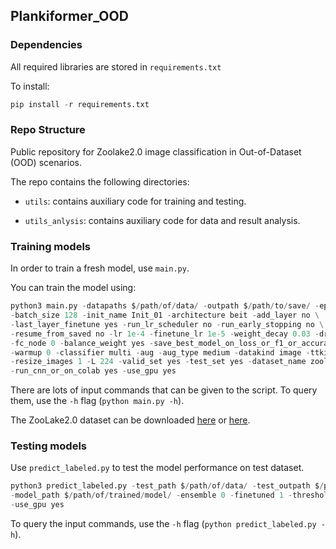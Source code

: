 ## Plankiformer_OOD

### Dependencies

All required libraries are stored in `requirements.txt`

To install:

```python
pip install -r requirements.txt
```

### Repo Structure

Public repository for Zoolake2.0 image classification in Out-of-Dataset (OOD) scenarios.

The repo contains the following directories:

- `utils`: contains auxiliary code for training and testing.

- `utils_anlysis`: contains auxiliary code for data and result analysis.


### Training models

In order to train a fresh model, use `main.py`. 

You can train the model using:

```python
python3 main.py -datapaths $/path/of/data/ -outpath $/path/to/save/ -epochs 50 -finetune 1 -finetune_epochs 50 \
-batch_size 128 -init_name Init_01 -architecture beit -add_layer no \
-last_layer_finetune yes -run_lr_scheduler no -run_early_stopping no \
-resume_from_saved no -lr 1e-4 -finetune_lr 1e-5 -weight_decay 0.03 -dropout_1 0 -dropout_2 0 \
-fc_node 0 -balance_weight yes -save_best_model_on_loss_or_f1_or_accuracy 2 \
-warmup 0 -classifier multi -aug -aug_type medium -datakind image -ttkind image -save_data yes \
-resize_images 1 -L 224 -valid_set yes -test_set yes -dataset_name zoolake -training_data False \
-run_cnn_or_on_colab yes -use_gpu yes
```

There are lots of input commands that can be given to the script. To query them, use the `-h` flag (`python main.py -h`). 

The ZooLake2.0 dataset can be downloaded [here](https://doi.org/10.25678/000C6M) or [here](https://data.eawag.ch/dataset/data-for-producing-plankton-classifiers-that-are-robust-to-dataset-shift).

### Testing models

Use `predict_labeled.py` to test the model performance on test dataset.

```python
python3 predict_labeled.py -test_path $/path/of/data/ -test_outpath $/path/to/save/ -main_param_path $/path/of/training/configuration/parameters/ \
-model_path $/path/of/trained/model/ -ensemble 0 -finetuned 1 -threshold 0.0 -resize_images 1 \
-use_gpu yes
```

To query the input commands, use the `-h` flag (`python predict_labeled.py -h`). 
